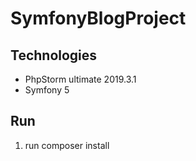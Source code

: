 ﻿# SymfonyBlogProject
 
 ## Technologies
* PhpStorm ultimate 2019.3.1
* Symfony 5
## Run
1. run composer install
